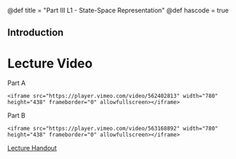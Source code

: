 @def title = "Part III L1 - State-Space Representation"
@def hascode = true

## Introduction

# Lecture Video

Part A

~~~
<iframe src="https://player.vimeo.com/video/562402813" width="780" height="438" frameborder="0" allowfullscreen></iframe>
~~~ 

Part B

~~~
<iframe src="https://player.vimeo.com/video/563168892" width="780" height="438" frameborder="0" allowfullscreen></iframe>
~~~ 

[Lecture Handout](/part_iii/ME417_-_Controls_-_Part_III_Lecture_1_State-Space_Representation.pdf)